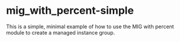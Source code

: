 # mig_with_percent-simple

This is a simple, minimal example of how to use the MIG with percent module to create a
managed instance group.

[^]: (autogen_docs_start)


[^]: (autogen_docs_end)

